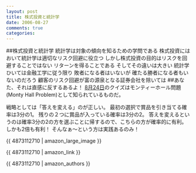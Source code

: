 ```yaml
---
layout: post
title: 株式投資と統計学
date: 2006-08-27
comments: true
categories:
---
```


##株式投資と統計学
統計学は対象の傾向を知るための学問である
株式投資にはおいて統計学は適切なリスク回避に役立つ
しかし株式投資の目的はリスクを回避することではない
リターンを得ることである
そしてその違いは大きい
統計学ひいては金融工学に従う限り
敗者になる者はいないが
確たる勝者になる者もいないのだろう
顧客のリスク回避が富の源泉となる証券会社を除いては
##あなた、それは直感に反するあるよ！
[8月24日](/2006/08/24/8-24/)のクイズはモンティーホール問題(Monty Hall Problem)として知られているものだ。

[](http://en.wikipedia.org/wiki/Monty_Hall_problem)

戦略としては「答えを変える」のが正しい。
最初の選択で賞品を引き当てる確率は3分の1。
残りの２つに賞品が入っている確率は3分の2。
答えを変えるというのは確率3分の2の方を選ぶことに帰するので、こちらの方が確率的に有利。
しかも2倍も有利！
そんなぁ～という方は実践あるのみ！
[](http://www.decisionhelper.com/montyhall.htm)

{{ 4873112710 | amazon_large_image }}

{{ 4873112710 | amazon_link }}

{{ 4873112710 | amazon_authors }}
